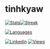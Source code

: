 # tinhkyaw

[![Stats](https://github-readme-stats.vercel.app/api?username=tinhkyaw&show_icons=true&theme=solarized-dark)](https://github.com/tinhkyaw)[![Streak](https://github-readme-streak-stats.herokuapp.com/?user=tinhkyaw&theme=solarized-dark)](https://github.com/tinhkyaw)

[![Languages](https://github-readme-stats.vercel.app/api/top-langs/?username=tinhkyaw&layout=compact&theme=solarized-dark)](https://github.com/tinhkyaw)

[![Linkedin](https://img.shields.io/badge/-tinhkyaw-blue?style=for-the-badge&logo=Linkedin&link=https://www.linkedin.com/in/tinhkyaw/)](https://www.linkedin.com/in/tinhkyaw/) [![Views](https://komarev.com/ghpvc/?username=tinhkyaw&style=for-the-badge)](https://github.com/tinhkyaw)
